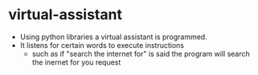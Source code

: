 # virtual-assistant
- Using python libraries a virtual assistant is programmed.  
- It listens for certain words to execute instructions 
  - such as if "search the internet for" is said the 
    program will search the inernet for you request 
    
